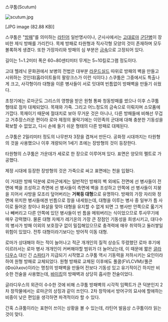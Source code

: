 스쿠툼(Scutum)

![scutum.jpg](//rv.wkcdn.net/http://rigvedawiki.net/r1/pds/scutum.jpg)

[JPG image (82.88 KB)]

스쿠툼은 "[방패](%EB%B0%A9%ED%8C%A8.md)"를 의미하는
[라틴어](%EB%9D%BC%ED%8B%B4%EC%96%B4.md) 일반명사이나, 군사사에서는 [고대로마](%EA%B3%A0%EB%8C%80%20%EB%A1%9C%EB%A7%88.md)
[군단병](%EA%B5%B0%EB%8B%A8%EB%B3%91.md)이 장비한 제식 방패를 가리킨다. 목제 방패로 타원형과 직사각형
모양의 것이 존재하며 모두 볼록하게 생겼다. 또한 가장자리와 방패의 심 부분은 [금속](%EA%B8%88%EC%86%8D.md)으로
고정되어 있다.

길이는 1~1.2미터 폭은 60~80센티미터 무게는 5~10킬로그램 정도이다.

고대 헬레닉 문화권에서 보병의 전법은 대부분 [라운드실드](%EB%9D%BC%EC%9A%B4%EB%93%9C%20%EC%8B%A4%EB%93%9C.md) 따위로 방패의 벽을 만들고
시위하는 것인데(홉라이트들의 팔랑크스가 이런 식이다.) 스쿠툼은 그중에서도 특출나게 크고, 사각형이라 대형을 이룬 병사들이 서로 잇대여
빈틈없이 방패벽을 만들기 쉬웠다.

초창기에는 로마군도 그리스의 영향을 받은 원형 통짜 청동방패를 썼으나 이후 스쿠툼 형태로 점차 대체되었다. 목재와 가죽. 그리고 어느정도의
금속으로 이뤄지며 소모품에 가깝다. 목재이기 때문에 절대치로 보아 무거운 것은 아니나, 다른 방패들에 비해선 무겁고 거추장스러운 편이라 로마
제정의 몰락기에는 이민족의 군대에 대해 충분한 기동성을 확보할 수 없었고, 다시 손에 들기 쉬운 형태의 다른 방패로 대체된다.

스쿠툼은 2밀리미터 정도의 나무판자 3장을 겹쳐서 만든다. 공화정 시대까지는 타원형의 것을 사용했으나 이후 개량되어 1세기 초에는 장방형의
것이 등장한다.

타원형의 스쿠툼은 가운데가 세로로 한 장으로 이루어져 있다. 표면은 양모의 펠트로 가공했다.

제정 시대에 등장한 장방형의 것은 가죽으로 싸고 표면에는 천을 입혔다.

이 거대한 방패 덕분에 로마군에게는 일반적인 방패의 벽 외에도 전면에 선 병사들이 전면에 벽을 조성하고 측면에 선 병사들이 측면에 벽을
조성하고 안쪽에 선 병사들이 지붕을 지어서 사방을 모조리 덮어버리는 **거북등 대형**으로 유명하다. 방패의 가장 자리와 정면에 위치한
병사들에겐 빈틈으로 창을 내세웠는데, 대형을 이루는 병사 중 일부가 틈 사이로 들어온 창이나 화살을 맞아 대형을 유지할 수 없게 되면 그
병사만 안쪽으로 옯기거나 빼버리고 다른 안쪽에 있던 병사들이 빈 틈을 메워버리는 식이었으므로 투사무기에 매우 강력했다. 물론 대형 자체가
레기온의 가장 큰 장점인 기동성을 희생시키고, 대다수의 병사가 방패 이외의 보호장구 없이 밀집해있으므로 충격력에 매우 취약하고 둘러쌓일
위험이 있었다. 전투 대형이라기보다는 방어적 이동 대형.

로마가 상대해야 하는 적이 늘어나고 적군 개개인의 질적 상승도 뚜렸했던 로마 후기에 이르러서는 로마 병사 개개인이 커버해야할 범위가 더
늘어났는데, 이 때문에 짧은 [글라디우스](%EA%B8%80%EB%9D%BC%EB%94%94%EC%9A%B0%EC%8A%A4.md)
대신 긴 [스파타](%EC%8A%A4%ED%8C%8C%ED%83%80.md)가 지급되기 시작했고 스쿠툼 역시 기동력을 저하시키는
요인이라 하여 원형 방패로 교체되었다. 원형 방패로 교체된 이후에도 풀쿰(FVLCVM)/풀콘(Φοῦλκον)이라는 명칭의 방패벽을 만들어
전보다 기동성 있고 유기적이긴 하지만 비슷한 전술을 사용했는데, [바이킹](%EB%B0%94%EC%9D%B4%ED%82%B9.md)의
방패벽과 상당히 흡사한 전술이었다.

글라디우스의 외관이 수수한 것에 비해 스쿠툼 방패벽의 시각적 임팩트가 큰 덕분인지 2차 창작물에서는 로마군의 상징과 같이 쓰인다. 2차
창작에서 방어구의 묘사에 할애하는 비중이 낮은 편임을 생각하면 파격적이라 할 수 있다.

간혹 스큐툼이라는 표현이 쓰이는 상황을 볼 수 있는데, 라틴어 발음상 스쿠툼이라 읽는 것이 맞다.

